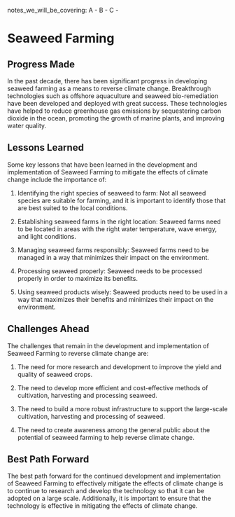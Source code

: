 notes_we_will_be_covering:
A -
B -
C -

# Seaweed Farming

## Progress Made

In the past decade, there has been significant progress in developing seaweed farming as a means to reverse climate change. Breakthrough technologies such as offshore aquaculture and seaweed bio-remediation have been developed and deployed with great success. These technologies have helped to reduce greenhouse gas emissions by sequestering carbon dioxide in the ocean, promoting the growth of marine plants, and improving water quality.

## Lessons Learned

Some key lessons that have been learned in the development and implementation of Seaweed Farming to mitigate the effects of climate change include the importance of:

1. Identifying the right species of seaweed to farm: Not all seaweed species are suitable for farming, and it is important to identify those that are best suited to the local conditions.

2. Establishing seaweed farms in the right location: Seaweed farms need to be located in areas with the right water temperature, wave energy, and light conditions.

3. Managing seaweed farms responsibly: Seaweed farms need to be managed in a way that minimizes their impact on the environment.

4. Processing seaweed properly: Seaweed needs to be processed properly in order to maximize its benefits.

5. Using seaweed products wisely: Seaweed products need to be used in a way that maximizes their benefits and minimizes their impact on the environment.

## Challenges Ahead

The challenges that remain in the development and implementation of Seaweed Farming to reverse climate change are:

1. The need for more research and development to improve the yield and quality of seaweed crops.

2. The need to develop more efficient and cost-effective methods of cultivation, harvesting and processing seaweed.

3. The need to build a more robust infrastructure to support the large-scale cultivation, harvesting and processing of seaweed.

4. The need to create awareness among the general public about the potential of seaweed farming to help reverse climate change.

## Best Path Forward

The best path forward for the continued development and implementation of Seaweed Farming to effectively mitigate the effects of climate change is to continue to research and develop the technology so that it can be adopted on a large scale. Additionally, it is important to ensure that the technology is effective in mitigating the effects of climate change.
